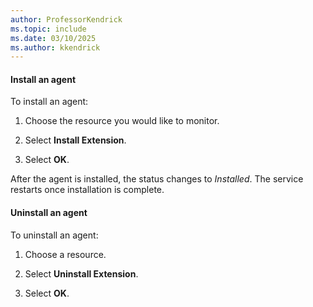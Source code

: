 ```yaml
---
author: ProfessorKendrick
ms.topic: include
ms.date: 03/10/2025
ms.author: kkendrick
---
```

#### Install an agent

To install an agent:

1. Choose the resource you would like to monitor.

1. Select **Install Extension**.

1. Select **OK**.

After the agent is installed, the status changes to *Installed*.
The service restarts once installation is complete.

#### Uninstall an agent

To uninstall an agent:

1. Choose a resource.

1. Select **Uninstall Extension**.

1. Select **OK**.